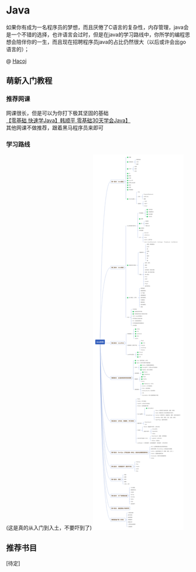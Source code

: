 # Java
如果你有成为一名程序员的梦想，而且厌倦了C语言的复杂性，内存管理，java会是一个不错的选择，也许语言会过时，但是在java的学习路线中，你所学的编程思想会陪伴你的一生，而且现在招聘程序员java的占比仍然很大（以后或许会出go语言的）；

@ [Hacoj](../../../贡献者/Hacoj.md)  

## 萌新入门教程  
### 推荐网课  
网课很长，但是可以为你打下极其坚固的基础  
[【零基础 快速学Java】韩顺平 零基础30天学会Java】](https://www.bilibili.com/video/BV1fh411y7R8)  
其他网课不做推荐，跟着黑马程序员来即可  
### 学习路线  
(这是真的从入门到入土，不要吓到了)
![java技术体系](../../../../PR_resources/8/Java技术体系.png)  

## 推荐书目  
[待定]